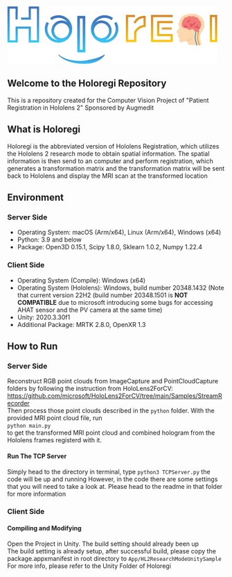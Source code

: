 ![alt text](Holoregilogo.png "Holoregi")
## Welcome to the Holoregi Repository
This is a repository created for the Computer Vision Project of "Patient Registration in Hololens 2" Sponsored by Augmedit
## What is Holoregi
Holoregi is the abbreviated version of Hololens Registration, which utilizes the Hololens 2 research mode to obtain spatial information. The spatial information is then send to an computer and perform registration, which generates a transformation matrix and the transformation matrix will be sent back to Hololens and display the MRI scan at the transformed location
## Environment
### Server Side
- Operating System: macOS (Arm/x64), Linux (Arm/x64), Windows (x64)
- Python: 3.9 and below
- Package: Open3D 0.15.1, Scipy 1.8.0, Sklearn 1.0.2, Numpy 1.22.4
### Client Side
- Operating System (Compile): Windows (x64)
- Operating System (Hololens): Windows, build number 20348.1432 (Note that current version 22H2 (build number 20348.1501 is **NOT COMPATIBLE** due to microsoft introducing some bugs for accessing AHAT sensor and the PV camera at the same time)
- Unity: 2020.3.30f1
- Additional Package: MRTK 2.8.0, OpenXR 1.3
## How to Run
### Server Side
Reconstruct RGB point clouds from ImageCapture and PointCloudCapture folders by following the instruction from HoloLens2ForCV: https://github.com/microsoft/HoloLens2ForCV/tree/main/Samples/StreamRecorder <br>
Then process those point clouds described in the `python` folder. With the provided MRI point cloud file, run <br>
`python main.py` <br>
to get the transformed MRI point cloud and combined hologram from the Hololens frames registerd with it.
#### Run The TCP Server
Simply head to the directory in terminal, type `python3 TCPServer.py` the code will be up and running
However, in the code there are some settings that you will need to take a look at. Please head to the readme in that folder for more information
### Client Side
#### Compiling and Modifying
Open the Project in Unity. The build setting should already been up <br>
The build setting is already setup, after successful build, please copy the package.appxmanifest in root directory to `App/HL2ResearchModeUnitySample` <br>
For more info, please refer to the Unity Folder of Holoregi <br>

